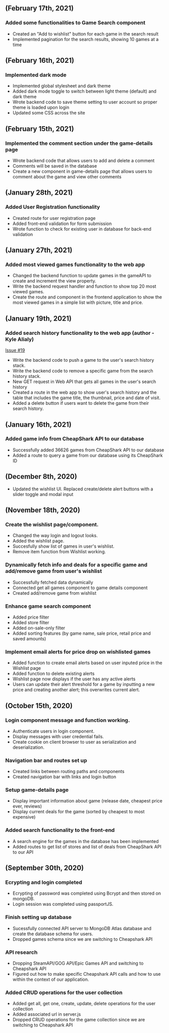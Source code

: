 ## (February 17th, 2021)
### Added some functionalities to Game Search component
* Created an "Add to wishlist" button for each game in the search result
* Implemented pagination for the search results, showing 10 games at a time

## (February 16th, 2021)
### Implemented dark mode
* Implemented global stylesheet and dark theme
* Added dark mode toggle to switch between light theme (default) and dark theme
* Wrote backend code to save theme setting to user account so proper theme is loaded upon login
* Updated some CSS across the site

## (February 15th, 2021)
### Implemented the comment section under the game-details page
* Wrote backend code that allows users to add and delete a comment
* Comments will be saved in the database 
* Create a new component in game-details page that allows users to comment about the game and view other comments

## (January 28th, 2021)
### Added User Registration functionality
* Created route for user registration page
* Added front-end validation for form submission
* Wrote function to check for existing user in database for back-end validation

## (January 27th, 2021)
### Added most viewed games functionality to the web app
* Changed the backend function to update games in the gameAPI to create and increment the view property.
* Write the backend request handler and function to show top 20 most viewed games.
* Create the route and component in the frontend application to show the most viewed games in a simple list with picture, title and price.

## (January 19th, 2021)
### Added search history functionality to the web app (author - Kyle Alialy)
[Issue #19](https://github.com/SenecaCollegeBTSProjects/Group_08/issues/19)
* Write the backend code to push a game to the user's search history stack.
* Write the backend code to remove a specific game from the search history stack.
* New GET request in Web API that gets all games in the user's search history
* Created a route in the web app to show user's search history and the table that includes the game title, the thumbnail, price and date of visit.
* Added a delete button if users want to delete the game from their search history.

## (January 16th, 2021)
### Added game info from CheapShark API to our database
* Successfully added 36626 games from CheapShark API to our database
* Added a route to query a game from our database using its CheapShark ID

## (December 8th, 2020)
* Updated the wishlist UI. Replaced create/delete alert buttons with a slider toggle and modal input

## (November 18th, 2020)

### Create the wishlist page/component.
* Changed the way login and logout looks.
* Added the wishlist page.
* Succesfully show list of games in user's wishlist.
* Remove item function from Wishlist working.

### Dynamically fetch info and deals for a specific game and add/remove game from user's wishlist
* Successfully fetched data dynamically
* Connected get all games component to game details component
* Created add/remove game from wishlist

### Enhance game search component
* Added price filter
* Added store filter
* Added on-sale-only filter
* Added sorting features (by game name, sale price, retail price and saved amounts)

### Implement email alerts for price drop on wishlisted games
* Added function to create email alerts based on user inputed price in the Wishlist page
* Added function to delete existing alerts
* Wishlist page now displays if the user has any active alerts 
* Users can update their alert threshold for a game by inputting a new price and creating another alert; this overwrites current alert.

## (October 15th, 2020)

### Login component message and function working.
* Authenticate users in login component.
* Display messages with user credential fails.
* Create cookie on client browser to user as serialization and deserialization.

### Navigation bar and routes set up
* Created links between routing paths and components
* Created navigation bar with links and login button
### Setup game-details page
* Display important information about game (release date, cheapest price ever, reviews)
* Display current deals for the game (sorted by cheapest to most expensive)

### Added search functionality to the front-end
* A search engine for the games in the database has been implemented
* Added routes to get list of stores and list of deals from CheapShark API to our API

## (September 30th, 2020)

### Ecrypting and login completed
* Ecrypting of password was completed using Bcrypt and then stored on mongoDB.
* Login session was completed using passportJS.

### Finish setting up database

* Sucessfully connected API server to MongoDB Atlas database and create the database schema for users.
* Dropped games schema since we are switching to Cheapshark API


### API research

* Dropping SteamAPI/GOG API/Epic Games API and switching to Cheapshark API
* Figured out how to make specific Cheapshark API calls and how to use within the context of our application.

### Added CRUD operations for the user collection

* Added get all, get one, create, update, delete operations for the user collection
* Added associated url in server.js
* Dropped CRUD operations for the game collection since we are switching to Cheapshark API
